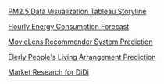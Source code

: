 

[PM2.5 Data Visualization Tableau Storyline](https://public.tableau.com/profile/zhou5721#!/vizhome/PM2_5Workbook/Story1?publish=yes)

[Hourly Energy Consumption Forecast](https://github.com/wuyueliuye/MyPractice/blob/master/hourly_energy_consumption.pdf)

[MovieLens Recommender System Prediction](https://github.com/wuyueliuye/MyPractice/blob/master/movie_recommendation.R)

[Elerly People's Living Arrangement Prediction](https://github.com/wuyueliuye/MyPractice/blob/master/AgingProject.pdf)

[Market Research for DiDi]()
